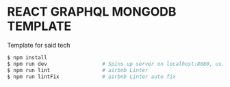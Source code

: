 # REACT GRAPHQL MONGODB TEMPLATE
Template for said tech 


```bash
$ npm install
$ npm run dev                  # Spins up server on localhost:8080, using webpack-dev-server
$ npm run lint                 # airbnb Linter
$ npm run lintFix              # airbnb Linter auto fix